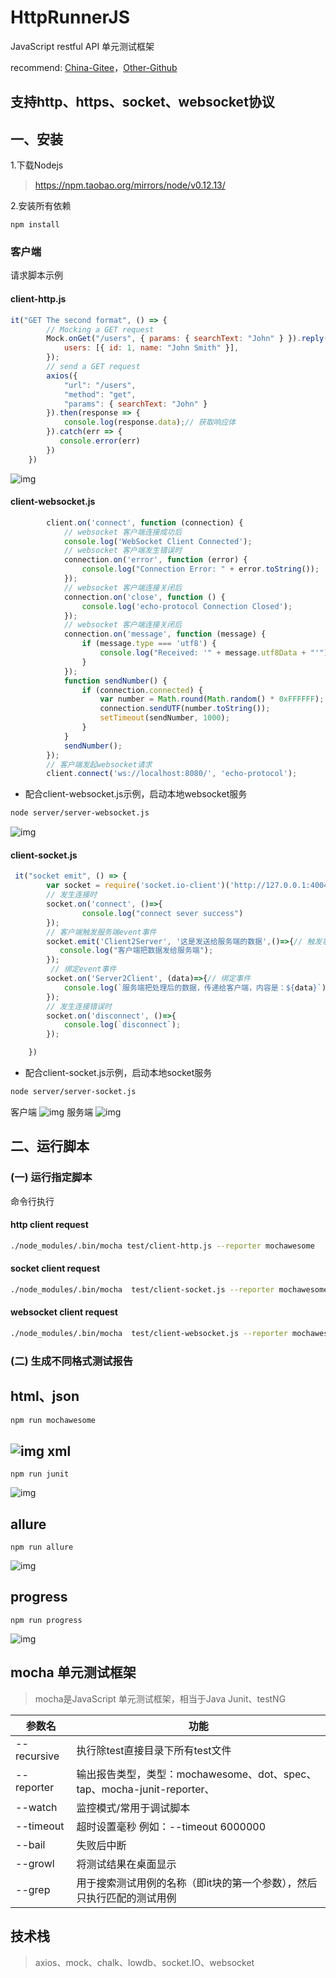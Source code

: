 # HttpRunnerJS

JavaScript restful API 单元测试框架


recommend: [China-Gitee](https://gitee.com/liyinchi/HttpRunnerJS)，[Other-Github](https://github.com/Musule/HttpRunnerJS)


## 支持http、https、socket、websocket协议

## 一、安装

1.下载Nodejs

>https://npm.taobao.org/mirrors/node/v0.12.13/



2.安装所有依赖
```
npm install
```

### 客户端

请求脚本示例

#### client-http.js

```JavaScript
it("GET The second format", () => {
        // Mocking a GET request
        Mock.onGet("/users", { params: { searchText: "John" } }).reply(200, {
            users: [{ id: 1, name: "John Smith" }],
        });
        // send a GET request
        axios({
            "url": "/users",
            "method": "get",
            "params": { searchText: "John" }
        }).then(response => {
            console.log(response.data);// 获取响应体
        }).catch(err => {
           console.error(err)
        })
    })
```
![img](static/image/websocket-server.png)

#### client-websocket.js

```JavaScript
        client.on('connect', function (connection) {
            // websocket 客户端连接成功后
            console.log('WebSocket Client Connected');
            // websocket 客户端发生错误时
            connection.on('error', function (error) {
                console.log("Connection Error: " + error.toString());
            });
            // websocket 客户端连接关闭后
            connection.on('close', function () {
                console.log('echo-protocol Connection Closed');
            });
            // websocket 客户端连接关闭后
            connection.on('message', function (message) {
                if (message.type === 'utf8') {
                    console.log("Received: '" + message.utf8Data + "'");
                }
            });
            function sendNumber() {
                if (connection.connected) {
                    var number = Math.round(Math.random() * 0xFFFFFF);
                    connection.sendUTF(number.toString());
                    setTimeout(sendNumber, 1000);
                }
            }
            sendNumber();
        });
        // 客户端发起websocket请求
        client.connect('ws://localhost:8080/', 'echo-protocol');
```

* 配合client-websocket.js示例，启动本地websocket服务
```bash
node server/server-websocket.js
```

![img](static/image/websocket-client.png)

#### client-socket.js
```JavaScript
 it("socket emit", () => {
        var socket = require('socket.io-client')('http://127.0.0.1:4004/');
        // 发生连接时
        socket.on('connect', ()=>{
                console.log("connect sever success")
        });
        // 客户端触发服务端event事件
        socket.emit('Client2Server', '这是发送给服务端的数据',()=>{// 触发事件
           console.log("客户端把数据发给服务端");
        });
         // 绑定event事件
        socket.on('Server2Client', (data)=>{// 绑定事件
            console.log(`服务端把处理后的数据，传递给客户端，内容是：${data}`);
        });
        // 发生连接错误时
        socket.on('disconnect', ()=>{
            console.log(`disconnect`);
        });

    })
```

* 配合client-socket.js示例，启动本地socket服务

```bash
node server/server-socket.js
```

客户端
![img](static/image/socket-client.jpg)
服务端
![img](static/image/socket-server.jpg)

## 二、运行脚本

### (一) 运行指定脚本

命令行执行

#### http client request
```bash
./node_modules/.bin/mocha test/client-http.js --reporter mochawesome
```
#### socket client request
```bash
./node_modules/.bin/mocha  test/client-socket.js --reporter mochawesome
```
#### websocket client request
```bash
./node_modules/.bin/mocha  test/client-websocket.js --reporter mochawesome
```


### (二) 生成不同格式测试报告

html、json
---
```bash
npm run mochawesome
```

![img](static/image/html.png)
xml
---
```
npm run junit
```
![img](static/image/junit.png)

allure
---
```
npm run allure
```
![img](static/image/allure.png)

progress
---
```
npm run progress
```
![img](static/image/progress.png)

## mocha 单元测试框架

>mocha是JavaScript 单元测试框架，相当于Java Junit、testNG

|参数名|功能|
|--|--|
|--recursive|执行除test直接目录下所有test文件|
|--reporter|输出报告类型，类型：mochawesome、dot、spec、tap、mocha-junit-reporter、|
|--watch|监控模式/常用于调试脚本|
|--timeout|超时设置毫秒 例如：--timeout 6000000|
|--bail|失败后中断|
|--growl|将测试结果在桌面显示|
|--grep|用于搜索测试用例的名称（即it块的第一个参数），然后只执行匹配的测试用例|

## 技术栈

>axios、mock、chalk、lowdb、socket.IO、websocket

